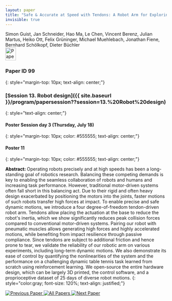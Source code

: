 ```yaml
---
layout: paper
title: "Safe & Accurate at Speed with Tendons: A Robot Arm for Exploring Dynamic Motion"
invisible: true
---
```

<div class="paper-authors">
<div class="paper-author-box">
    <div class="paper-author-name">Simon Guist, Jan Schneider, Hao Ma, Le Chen, Vincent Berenz, Julian Martus, Heiko Ott, Felix Grüninger, Michael Muehlebach, Jonathan Fiene, Bernhard Schölkopf, Dieter Büchler</div>
    <div class="paper-author-uni"></div>
</div>

</div><div class="paper-pdf">
<div> <a href="http://www.roboticsproceedings.org/rss19/p99.pdf"><img src="{{ site.baseurl }}/images/paper_link.png" alt="Paper Website" width = "33"  height = "40"/></a> </div>
</div>

### Paper ID 99
{: style="margin-top: 10px; text-align: center;"}

### [Session 13. Robot design]({{ site.baseurl }}/program/papersession??session=13.%20Robot%20design)
{: style="text-align: center;"}

#### Poster Session day 3 (Thursday, July 18)
{: style="margin-top: 10px; color: #555555; text-align: center;"}

#### Poster 11
{: style="margin-top: 10px; color: #555555; text-align: center;"}

<b style="color: black;">Abstract: </b>Operating robots precisely and at high speeds has been a long-standing goal of robotics research. Balancing these competing demands is key to enabling the seamless collaboration of robots and humans and increasing task performance. However, traditional motor-driven systems often fall short in this balancing act. Due to their rigid and often heavy design exacerbated by positioning the motors into the joints, faster motions of such robots transfer high forces at impact. To enable precise and safe dynamic motions, we introduce a four degree-of-freedom tendon-driven robot arm. Tendons allow placing the actuation at the base to reduce the robot's inertia, which we show significantly reduces peak collision forces compared to conventional motor-driven systems. Pairing our robot with pneumatic muscles allows generating high forces and highly accelerated motions, while benefiting from impact resilience through passive compliance. Since tendons are subject to additional friction and hence prone to tear, we validate the reliability of our robotic arm on various experiments, including long-term dynamic motions. 
 We also demonstrate its ease of control by quantifying the nonlinearities of the system and the performance on a challenging dynamic table tennis task learned from scratch using reinforcement learning. We open-source the entire hardware design, which can be largely 3D printed, the control software, and a proprioceptive dataset of 25 days of diverse robot motions.
{: style="color:gray; font-size: 120%; text-align: justified;"}


<div class="paper-menu">
<a href="{{ site.baseurl }}/program/papers/098/"> <img src="{{ site.baseurl }}/images/previous_paper_icon.png" alt="Previous Paper" title="Previous Paper"/> </a>
<a href="{{ site.baseurl }}/program/papers"><img src="{{ site.baseurl }}/images/overview_icon.png" alt="All Papers" title="All Papers"/> </a>
<a href="{{ site.baseurl }}/program/papers/100/"> <img src="{{ site.baseurl }}/images/next_paper_icon.png" alt="Next Paper" title="Next Paper"/> </a>

</div>

